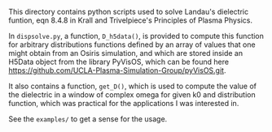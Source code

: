 This directory contains python scripts used to solve Landau's dielectric funtion,
eqn 8.4.8 in Krall and Trivelpiece's Principles of Plasma Physics.

In `dispsolve.py`, a function, `D_h5data()`, is provided to compute this function for 
arbitrary distributions functions defined by an array of values that one might obtain from
an Osiris simulation, and which are stored inside an H5Data object from the library
PyVisOS, which can be found here https://github.com/UCLA-Plasma-Simulation-Group/pyVisOS.git.

It also contains a function, `get_D()`, which is used to compute the value of the
dielectric in a window of complex omega for given k0 and distribution function, which was
practical for the applications I was interested in.

See the `examples/` to get a sense for the usage.
